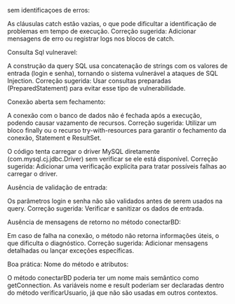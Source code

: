 sem identificaçoes de erros:

As cláusulas catch estão vazias, o que pode dificultar a identificação de problemas em tempo de execução.
Correção sugerida: Adicionar mensagens de erro ou registrar logs nos blocos de catch.


Consulta Sql vulneravel:

A construção da query SQL usa concatenação de strings com os valores de entrada (login e senha), tornando o sistema vulnerável a ataques de SQL Injection.
Correção sugerida: Usar consultas preparadas (PreparedStatement) para evitar esse tipo de vulnerabilidade.

Conexão aberta sem fechamento:

A conexão com o banco de dados não é fechada após a execução, podendo causar vazamento de recursos.
Correção sugerida: Utilizar um bloco finally ou o recurso try-with-resources para garantir o fechamento da conexão, Statement e ResultSet.

O código tenta carregar o driver MySQL diretamente (com.mysql.cj.jdbc.Driver) sem verificar se ele está disponível.
Correção sugerida: Adicionar uma verificação explícita para tratar possíveis falhas ao carregar o driver.

Ausência de validação de entrada:

Os parâmetros login e senha não são validados antes de serem usados na query.
Correção sugerida: Verificar e sanitizar os dados de entrada.

Ausência de mensagens de retorno no método conectarBD:

Em caso de falha na conexão, o método não retorna informações úteis, o que dificulta o diagnóstico.
Correção sugerida: Adicionar mensagens detalhadas ou lançar exceções específicas.

Boa prática: Nome do método e atributos:

O método conectarBD poderia ter um nome mais semântico como getConnection.
As variáveis nome e result poderiam ser declaradas dentro do método verificarUsuario, já que não são usadas em outros contextos.